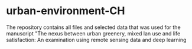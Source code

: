 # urban-environment-CH
The repository contains all files and selected data that was used for the manuscript "The nexus between urban greenery, mixed lan use and life satisfaction: An examination using remote sensing data and deep learning
